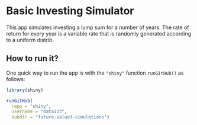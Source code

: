 # Basic Investing Simulator

This app simulates investing a lump sum for a number of years. 
The rate of return for every year is a variable rate that is randomly 
generated according to a uniform distrib.


## How to run it?

One quick way to run the app is with the `"shiny"` function `runGitHub()` as follows:

```R
library(shiny)

runGitHub(
  repo = "shiny", 
  username = "data133", 
  subdir = "future-value3-simulations")
```

